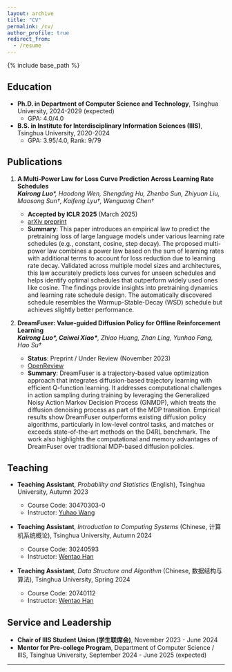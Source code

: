 ```yaml
---
layout: archive
title: "CV"
permalink: /cv/
author_profile: true
redirect_from:
  - /resume
---
```


{% include base_path %}

## Education
- **Ph.D. in Department of Computer Science and Technology**, Tsinghua University, 2024-2029 (expected)  
  - GPA: 4.0/4.0  
- **B.S. in Institute for Interdisciplinary Information Sciences (IIIS)**, Tsinghua University, 2020-2024  
  - GPA: 3.95/4.0, Rank: 9/79  

## Publications
1. **A Multi-Power Law for Loss Curve Prediction Across Learning Rate Schedules**  
   ***Kairong Luo**\*, Haodong Wen, Shengding Hu, Zhenbo Sun, Zhiyuan Liu, Maosong Sun†, Kaifeng Lyu†, Wenguang Chen†*  
   - **Accepted by ICLR 2025** (March 2025)  
   - [arXiv preprint](https://arxiv.org/abs/2503.12811)  
   - **Summary**: This paper introduces an empirical law to predict the pretraining loss of large language models under various learning rate schedules (e.g., constant, cosine, step decay). The proposed multi-power law combines a power law based on the sum of learning rates with additional terms to account for loss reduction due to learning rate decay. Validated across multiple model sizes and architectures, this law accurately predicts loss curves for unseen schedules and helps identify optimal schedules that outperform widely used ones like cosine. The findings provide insights into pretraining dynamics and learning rate schedule design. The automatically discovered schedule resembles the Warmup-Stable-Decay (WSD) schedule but achieves slightly better performance.  

2. **DreamFuser: Value-guided Diffusion Policy for Offline Reinforcement Learning**  
   ***Kairong Luo\*, Caiwei Xiao\***, Zhiao Huang, Zhan Ling, Yunhao Fang, Hao Su†*  
   - **Status**: Preprint / Under Review (November 2023)  
   - [OpenReview](https://openreview.net/forum?id=9jmUwjZi7j)  
   - **Summary**: DreamFuser is a trajectory-based value optimization approach that integrates diffusion-based trajectory learning with efficient Q-function learning. It addresses computational challenges in action sampling during training by leveraging the Generalized Noisy Action Markov Decision Process (GNMDP), which treats the diffusion denoising process as part of the MDP transition. Empirical results show DreamFuser outperforms existing diffusion policy algorithms, particularly in low-level control tasks, and matches or exceeds state-of-the-art methods on the D4RL benchmark. The work also highlights the computational and memory advantages of DreamFuser over traditional MDP-based diffusion policies.  

<!-- 
## Talks
1. **Invited Talk by [Kaifeng Lyu](https://kaifeng.ac/)**  
   - **Topic**: A Multi-Power Law for Loss Curve Prediction Across Learning Rate Schedules  
   - **Date**: November 18, 2024  

2. **Invited Talk by [Yingfa Chen](https://chen-yingfa.github.io/)**  
   - **Topic**: A Multi-Power Law for Loss Curve Prediction Across Learning Rate Schedules  
   - **Date**: March 13, 2025  
-->

## Teaching
- **Teaching Assistant**, *Probability and Statistics* (English), Tsinghua University, Autumn 2023  
  - Course Code: 30470303-0  
  - Instructor: [Yuhao Wang](https://yuhaow.github.io/)  

- **Teaching Assistant**, *Introduction to Computing Systems* (Chinese, 计算机系统概论), Tsinghua University, Autumn 2024  
  - Course Code: 30240593  
  - Instructor: [Wentao Han](https://pacman.cs.tsinghua.edu.cn/~hanwentao/)  

- **Teaching Assistant**, *Data Structure and Algorithm* (Chinese, 数据结构与算法), Tsinghua University, Spring 2024  
  - Course Code: 20740112  
  - Instructor: [Wentao Han](https://pacman.cs.tsinghua.edu.cn/~hanwentao/)  

## Service and Leadership
- **Chair of IIIS Student Union (学生联席会)**, November 2023 - June 2024  
- **Mentor for Pre-college Program**, Department of Computer Science / IIIS, Tsinghua University, September 2024 - June 2025 (expected)  

---

